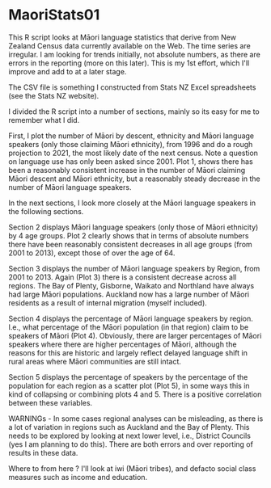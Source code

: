 MaoriStats01
============

This R script looks at Māori language statistics that derive from New Zealand 
Census data currently available on the Web. The time series are irregular. 
I am looking for trends initially, not absolute numbers, as there are errors 
in the reporting (more on this later). This is my 1st effort, which I'll 
improve and add to at a later stage.

The CSV file is something I constructed from Stats NZ Excel spreadsheets 
(see the Stats NZ website).

I divided the R script into a number of sections, mainly so its easy for
me to remember what I did.

First, I plot the number of Māori by descent, ethnicity and Māori language 
speakers (only those claiming Māori ethnicity), from 1996 and do a rough 
projection to 2021, the most likely date of the next census. Note a question 
on language use has only been asked since 2001. Plot 1, shows there has been 
a reasonably consistent increase in the number of Māori claiming Māori descent 
and Māori ethnicity, but a reasonably steady decrease in the number of Māori 
language speakers.

In the next sections, I look more closely at the Māori language speakers 
in the following sections.

Section 2 displays Māori language speakers (only those of Māori ethnicity) 
by 4 age groups. Plot 2 clearly shows that in terms of absolute numbers 
there have been reasonably consistent decreases in all age groups (from 2001 
to 2013), except those of over the age of 64.

Section 3 displays the number of Māori language speakers by Region, from 2001 
to 2013. Again (Plot 3) there is a consistent decrease across all regions. 
The Bay of Plenty, Gisborne, Waikato and Northland have always had 
large Māori populations. Auckland now has a large number of Māori residents 
as a result of internal migration (myself included).

Section 4 displays the percentage of Māori language speakers by region. 
I.e., what percentage of the Māori population (in that region) claim to be 
speakers of Māori (Plot 4). Obviously, there are larger percentages of Māori 
speakers where there are higher percentages of Māori, although the reasons 
for this are historic and largely reflect delayed language shift in rural 
areas where Māori communities are still intact.

Section 5 displays the percentage of speakers by the percentage of the 
population for each region as a scatter plot (Plot 5), in some ways this in 
kind of collapsing or combining plots 4 and 5. There is a positive correlation 
between these variables.

WARNINGs - In some cases regional analyses can be misleading, as there is a 
lot of variation in regions such as Auckland and the Bay of Plenty. 
This needs to be explored by looking at next lower level, i.e., 
District Councils (yes I am planning to do this). 
There are both errors and over reporting of results in these data.

Where to from here ? I'll look at iwi (Māori tribes), and defacto social 
class measures such as income and education.
